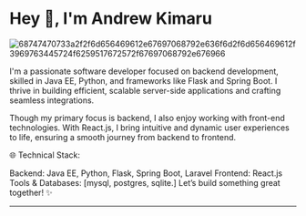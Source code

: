 # Hey 👋, I'm Andrew Kimaru
![68747470733a2f2f6d656469612e67697068792e636f6d2f6d656469612f3969763445724f6259517672572f67697068792e676966](https://github.com/user-attachments/assets/ea39a01e-7fbd-4cef-b6e7-c049f1e1ac43)


I'm a passionate software developer focused on backend development, skilled in Java EE, Python, and frameworks like Flask and Spring Boot. I thrive in building efficient, scalable server-side applications and crafting seamless integrations.

Though my primary focus is backend, I also enjoy working with front-end technologies. With React.js, I bring intuitive and dynamic user experiences to life, ensuring a smooth journey from backend to frontend.

🌐 Technical Stack:

Backend: Java EE, Python, Flask, Spring Boot, Laravel
Frontend: React.js
Tools & Databases: [mysql, postgres, sqlite.]
Let’s build something great together! ✨

---

<!--
**maruands/maruands** is a ✨ _special_ ✨ repository because its `README.md` (this file) appears on your GitHub profile.

Here are some ideas to get you started:

- 🔭 I’m currently working on ...
- 🌱 I’m currently learning ...
- 👯 I’m looking to collaborate on ...
- 🤔 I’m looking for help with ...
- 💬 Ask me about ...
- 📫 How to reach me: ...
- 😄 Pronouns: ...
- ⚡ Fun fact: ...
-->
